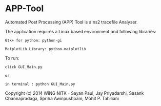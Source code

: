 APP-Tool
========

Automated Post Processing (APP) Tool is a ns2 tracefile Analyser.  

The application requires a Linux based environment and following libraries:

	Gtk+ for python: python-gi
	
	MatplotLib Library: python-matplotlib

To run:

	click GUI_Main.py
	
	or
	
	in terminal : python GUI_Main.py
	
	
Copyright (c) 2014 WiNG NITK - Sayan Paul, Jay Priyadarshi, Sasank Channapradaga, Spriha Awinpushpam, Mohit P. Tahiliani

